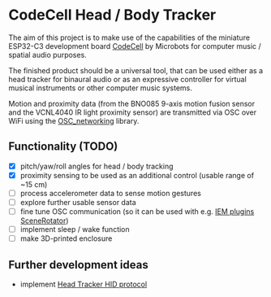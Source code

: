 # CodeCell Head / Body Tracker

The aim of this project is to make use of the capabilities of the miniature ESP32-C3 development board [CodeCell](https://microbots.io/pages/learn-codecell) by Microbots for computer music / spatial audio purposes.

The finished product should be a universal tool, that can be used either as a head tracker for binaural audio or as an expressive controller for virtual musical instruments or other computer music systems.

Motion and proximity data (from the BNO085 9-axis motion fusion sensor and the VCNL4040 IR light proximity sensor) are transmitted via OSC over WiFi using the [OSC_networking](https://git.iem.at/uC/osc_networking) library.

## Functionality (TODO)
- [x] pitch/yaw/roll angles for head / body tracking  
- [x] proximity sensing to be used as an additional control (usable range of ~15 cm)  
- [ ] process accelerometer data to sense motion gestures  
- [ ] explore further usable sensor data  
- [ ] fine tune OSC communication (so it can be used with e.g. [IEM plugins SceneRotator](https://plugins.iem.at/docs/osc/#scenerotator))  
- [ ] implement sleep / wake function  
- [ ] make 3D-printed enclosure

## Further development ideas
- implement [Head Tracker HID protocol](https://source.android.com/docs/core/interaction/sensors/head-tracker-hid-protocol)